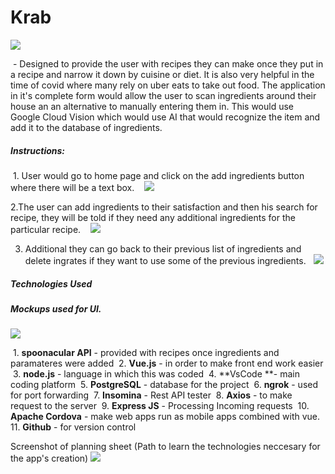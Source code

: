 # Krab
![](https://cdn.discordapp.com/attachments/802690157970456590/803012904122843136/unknown.png)

 - Designed to provide the user with recipes they can make once they put in a recipe and
narrow it down by cuisine or diet. It is also very helpful in the time of covid where many rely on uber eats to take out food.
The application in it's complete form would allow the user to scan ingredients around their house an an alternative to manually entering them in.
This would use Google Cloud Vision which would use AI that would recognize the item and add it to the database of ingredients.
##### Instructions:
 1. User would go to home page and click on the add ingredients button where there will be
a text box.
   ![](https://cdn.discordapp.com/attachments/802690157970456590/803012291737419807/unknown.png)

2.The user can add ingredients to their satisfaction and then his search for recipe, they will
be told if they need any additional ingredients for the particular recipe.
   ![](https://cdn.discordapp.com/attachments/802690157970456590/803012369017602048/unknown.png)
   
3. Additional they can go back to their previous list of ingredients and delete ingrates if
they want to use some of the previous ingredients.
  ![](https://cdn.discordapp.com/attachments/802690157970456590/803012369017602048/unknown.png)
  
##### Technologies Used
##### Mockups used for UI.
![](https://cdn.discordapp.com/attachments/642141815478419467/803015913909125180/unknown.png)


 1. **spoonacular API** - provided with recipes once ingredients and paramateres were
added
 2. **Vue.js** - in order to make front end work easier
 3. **node.js** - language in which this was coded
 4. **VsCode **- main coding platform
 5. **PostgreSQL** - database for the project
 6. **ngrok** - used for port forwarding
 7. **Insomina** - Rest API tester
 8. **Axios** - to make request to the server
 9. **Express JS** - Processing Incoming requests
 10. **Apache Cordova** - make web apps run as mobile apps combined with vue.
 11. **Github** - for version control
 
 
 Screenshot of planning sheet (Path to learn the technologies neccesary for the app's creation)
![](https://cdn.discordapp.com/attachments/642141815478419467/803016470798794753/unknown.png)
